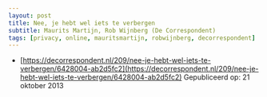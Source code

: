 ```yaml
---
layout: post
title: Nee, je hebt wel iets te verbergen
subtitle: Maurits Martijn, Rob Wijnberg (De Correspondent)
tags: [privacy, online, mauritsmartijn, robwijnberg, decorrespondent]
---
```


* [https://decorrespondent.nl/209/nee-je-hebt-wel-iets-te-verbergen/6428004-ab2d5fc2](https://decorrespondent.nl/209/nee-je-hebt-wel-iets-te-verbergen/6428004-ab2d5fc2)
Gepubliceerd op: 21 oktober 2013